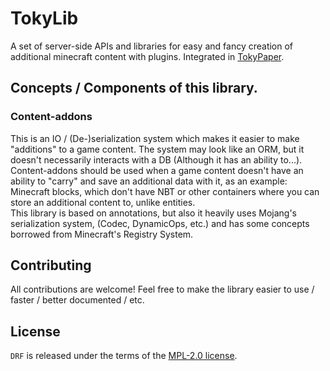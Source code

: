 # TokyLib
A set of server-side APIs and libraries for easy and fancy creation of additional minecraft content with plugins. Integrated in [TokyPaper](https://github.com/maestro-denery/TokyPaper).
## Concepts / Components of this library.

### Content-addons
This is an IO / (De-)serialization system which makes it easier to make "additions" to a game content. The system may look like an ORM, but it doesn't necessarily interacts with a DB (Although it has an ability to...). \
Content-addons should be used when a game content doesn't have an ability to "carry" and save an additional data with it, as an example: Minecraft blocks, which don't have NBT or other containers where you can store an additional content to, unlike entities. \
This library is based on annotations, but also it heavily uses Mojang's serialization system, (Codec, DynamicOps, etc.) and has some concepts borrowed from Minecraft's Registry System.

## Contributing
All contributions are welcome! Feel free to make the library easier to use / faster / better documented / etc.

## License
`DRF` is released under the terms of the [MPL-2.0 license](LICENSE).
